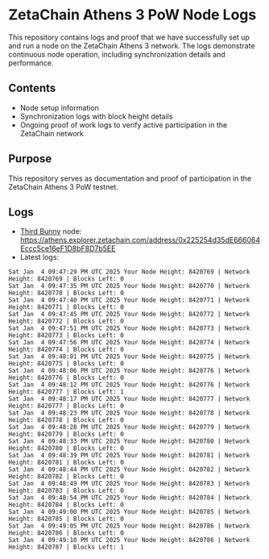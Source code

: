 # ZetaChain Athens 3 PoW Node Logs
This repository contains logs and proof that we have successfully set up and run a node on the ZetaChain Athens 3 network. The logs demonstrate continuous node operation, including synchronization details and performance.

## Contents
- Node setup information
- Synchronization logs with block height details
- Ongoing proof of work logs to verify active participation in the ZetaChain network

## Purpose
This repository serves as documentation and proof of participation in the ZetaChain Athens 3 PoW testnet.

## Logs

- [Third Bunny](https://thirdbunny.xyz/) node: https://athens.explorer.zetachain.com/address/0x225254d35dE666064Eccc5ce16eF1D8bF8D7b5EE
- Latest logs:
```
Sat Jan  4 09:47:29 PM UTC 2025 Your Node Height: 8420769 | Network Height: 8420769 | Blocks Left: 0
Sat Jan  4 09:47:35 PM UTC 2025 Your Node Height: 8420770 | Network Height: 8420770 | Blocks Left: 0
Sat Jan  4 09:47:40 PM UTC 2025 Your Node Height: 8420771 | Network Height: 8420771 | Blocks Left: 0
Sat Jan  4 09:47:45 PM UTC 2025 Your Node Height: 8420772 | Network Height: 8420772 | Blocks Left: 0
Sat Jan  4 09:47:51 PM UTC 2025 Your Node Height: 8420773 | Network Height: 8420773 | Blocks Left: 0
Sat Jan  4 09:47:56 PM UTC 2025 Your Node Height: 8420774 | Network Height: 8420774 | Blocks Left: 0
Sat Jan  4 09:48:01 PM UTC 2025 Your Node Height: 8420775 | Network Height: 8420775 | Blocks Left: 0
Sat Jan  4 09:48:06 PM UTC 2025 Your Node Height: 8420776 | Network Height: 8420776 | Blocks Left: 0
Sat Jan  4 09:48:12 PM UTC 2025 Your Node Height: 8420776 | Network Height: 8420777 | Blocks Left: 1
Sat Jan  4 09:48:17 PM UTC 2025 Your Node Height: 8420777 | Network Height: 8420777 | Blocks Left: 0
Sat Jan  4 09:48:23 PM UTC 2025 Your Node Height: 8420778 | Network Height: 8420778 | Blocks Left: 0
Sat Jan  4 09:48:28 PM UTC 2025 Your Node Height: 8420779 | Network Height: 8420779 | Blocks Left: 0
Sat Jan  4 09:48:33 PM UTC 2025 Your Node Height: 8420780 | Network Height: 8420780 | Blocks Left: 0
Sat Jan  4 09:48:39 PM UTC 2025 Your Node Height: 8420781 | Network Height: 8420781 | Blocks Left: 0
Sat Jan  4 09:48:44 PM UTC 2025 Your Node Height: 8420782 | Network Height: 8420782 | Blocks Left: 0
Sat Jan  4 09:48:49 PM UTC 2025 Your Node Height: 8420783 | Network Height: 8420783 | Blocks Left: 0
Sat Jan  4 09:48:54 PM UTC 2025 Your Node Height: 8420784 | Network Height: 8420784 | Blocks Left: 0
Sat Jan  4 09:49:00 PM UTC 2025 Your Node Height: 8420785 | Network Height: 8420785 | Blocks Left: 0
Sat Jan  4 09:49:05 PM UTC 2025 Your Node Height: 8420786 | Network Height: 8420786 | Blocks Left: 0
Sat Jan  4 09:49:10 PM UTC 2025 Your Node Height: 8420786 | Network Height: 8420787 | Blocks Left: 1
```
